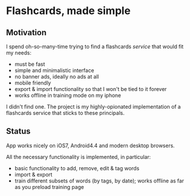 # Flashcards, made simple

## Motivation

I spend oh-so-many-time trying to find a flashcards *service* that would fit my needs:
- must be fast
- simple and minimalistic interface
- no banner ads, ideally no ads at all
- mobile friendly
- export & import functionality so that I won't be tied to it forever
- works offline in training mode on my iphone

I didn't find one. The project is my highly-opionated implementation of a flashcards service that sticks to these principals.

## Status

App works nicely on iOS7, Android4.4 and modern desktop browsers.

All the necessary functionality is implemented, in particular:
- basic functionality to add, remove, edit & tag words
- import & export
- train different subsets of words (by tags, by date); works offline as far as you preload training page
